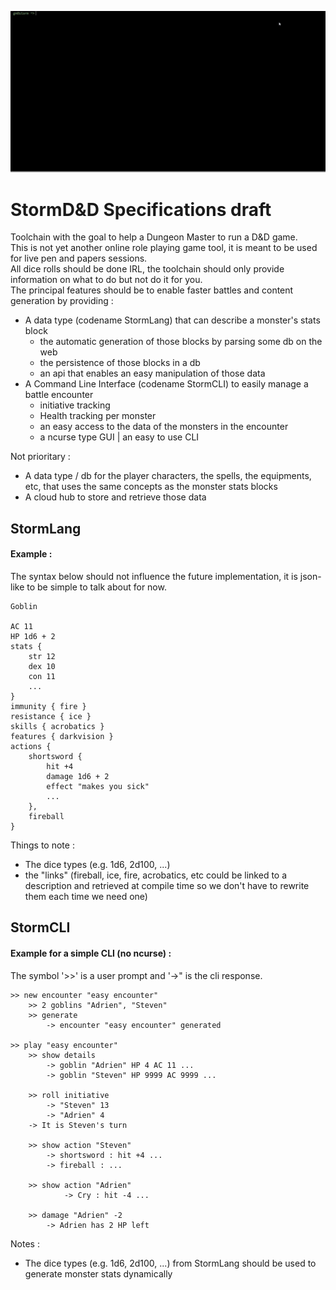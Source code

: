 ![demo](./storm.gif)

# StormD&D Specifications draft

Toolchain with the goal to help a Dungeon Master to run a D&D game.  
This is not yet another online role playing game tool, it is meant to be used for live pen and papers sessions.  
All dice rolls should be done IRL, the toolchain should only provide information on what to do but not do it for you.  
The principal features should be to enable faster battles and content generation by providing :
- A data type (codename StormLang) that can describe a monster's stats block
  - the automatic generation of those blocks by parsing some db on the web
  - the persistence of those blocks in a db
  - an api that enables an easy manipulation of those data
- A Command Line Interface (codename StormCLI) to easily manage a battle encounter
  - initiative tracking
  - Health tracking per monster
  - an easy access to the data of the monsters in the encounter
  - a ncurse type GUI | an easy to use CLI

Not prioritary :
- A data type / db for the player characters, the spells, the equipments, etc, 
that uses the same concepts as the monster stats blocks
- A cloud hub to store and retrieve those data

## StormLang

#### Example :

The syntax below should not influence the future implementation, 
it is json-like to be simple to talk about for now.


```
Goblin

AC 11
HP 1d6 + 2
stats {
    str 12
    dex 10
    con 11
    ...
}
immunity { fire }
resistance { ice }
skills { acrobatics }
features { darkvision }
actions {
    shortsword {
        hit +4
        damage 1d6 + 2
        effect "makes you sick"
        ...
    },
    fireball
}

```

Things to note :
- The dice types (e.g. 1d6, 2d100, ...)
- the "links" (fireball, ice, fire, acrobatics, etc could be linked to a description
 and retrieved at compile time so we don't have to rewrite them each time we need one)
## StormCLI

#### Example for a simple CLI (no ncurse) :

The symbol '>>' is a user prompt and '->" is the cli response.

```
>> new encounter "easy encounter"
    >> 2 goblins "Adrien", "Steven"
    >> generate
        -> encounter "easy encounter" generated

>> play "easy encounter"
    >> show details 
        -> goblin "Adrien" HP 4 AC 11 ...
        -> goblin "Steven" HP 9999 AC 9999 ...
    
    >> roll initiative
        -> "Steven" 13
        -> "Adrien" 4
    -> It is Steven's turn
    
    >> show action "Steven"
        -> shortsword : hit +4 ...
        -> fireball : ...
        
    >> show action "Adrien"
            -> Cry : hit -4 ...
            
    >> damage "Adrien" -2
        -> Adrien has 2 HP left
```
Notes :
- The dice types (e.g. 1d6, 2d100, ...) from  StormLang should be used to generate monster stats dynamically
